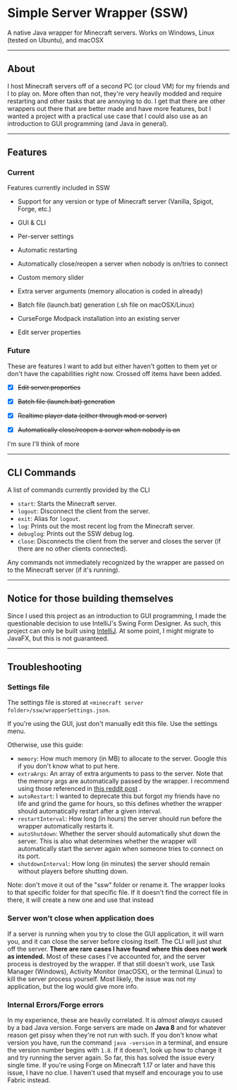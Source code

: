 # Simple Server Wrapper (SSW)

A native Java wrapper for Minecraft servers. Works on Windows, Linux (tested on Ubuntu), and macOSX

---

## About

I host Minecraft servers off of a second PC (or cloud VM) for my friends and I to play on. More often than not, they're
very heavily modded and require restarting and other tasks that are annoying to do. I get that there are other wrappers
out there that are better made and have more features, but I wanted a project with a practical use case that I could
also use as an introduction to GUI programming (and Java in general).

---

## Features

### Current

Features currently included in SSW

* Support for any version or type of Minecraft server (Vanilla, Spigot, Forge, etc.)

* GUI & CLI

* Per-server settings

* Automatic restarting

* Automatically close/reopen a server when nobody is on/tries to connect

* Custom memory slider

* Extra server arguments (memory allocation is coded in already)

* Batch file (launch.bat) generation (.sh file on macOSX/Linux)

* CurseForge Modpack installation into an existing server

* Edit server properties

### Future

These are features I want to add but either haven't gotten to them yet or don't have the capabilities right now. Crossed
off items have been added.

* [x] ~~Edit server.properties~~

* [x] ~~Batch file (launch.bat) generation~~

* [x] ~~Realtime player data (either through mod or server)~~

* [x] ~~Automatically close/reopen a server when nobody is on~~

I'm sure I'll think of more

---

## CLI Commands

A list of commands currently provided by the CLI

* `start`: Starts the Minecraft server.
* `logout`: Disconnect the client from the server.
* `exit`: Alias for `logout`.
* `log`: Prints out the most recent log from the Minecraft server.
* `debuglog`: Prints out the SSW debug log.
* `close`: Disconnects the client from the server and closes the server (if there are no other clients connected).

Any commands not immediately recognized by the wrapper are passed on to the Minecraft server (if it's running).

---

## Notice for those building themselves

Since I used this project as an introduction to GUI programming, I made the questionable decision to use IntelliJ's
Swing Form Designer. As such, this project can only be built using [IntelliJ](https://www.jetbrains.com/idea/). At some
point, I might migrate to JavaFX, but this is not guaranteed.

---

## Troubleshooting

### Settings file

The settings file is stored at `<minecraft server folder>/ssw/wrapperSettings.json`.

If you're using the GUI, just don't manually edit this file. Use the settings menu.

Otherwise, use this guide:

* `memory`: How much memory (in MB) to allocate to the server. Google this if you don't know what to put here.
* `extraArgs`: An array of extra arguments to pass to the server. Note that the memory args are automatically passed by
  the wrapper. I recommend using those referenced in
  [this reddit post](https://www.reddit.com/r/feedthebeast/comments/5jhuk9/modded_mc_and_memory_usage_a_history_with_a/)
  .
* `autoRestart`: I wanted to deprecate this but forgot my friends have no life and grind the game for hours, so this
  defines whether the wrapper should automatically restart after a given interval.
* `restartInterval`: How long (in hours) the server should run before the wrapper automatically restarts it.
* `autoShutdown`: Whether the server should automatically shut down the server. This is also what determines whether the
  wrapper will automatically start the server again when someone tries to connect on its port.
* `shutdownInterval`: How long (in minutes) the server should remain without players before shutting down.

Note: don't move it out of the "ssw" folder or rename it. The wrapper looks to that specific folder for that specific
file. If it doesn't find the correct file in there, it will create a new one and use that instead

### Server won't close when application does

If a server is running when you try to close the GUI application, it will warn you, and it can close the server before
closing itself. The CLI will just shut off the server. **There are rare cases I have found where this does not work as
intended.** Most of these cases I've accounted for, and the server process is destroyed by the wrapper. If that still
doesn't work, use Task Manager (Windows), Activity Monitor (macOSX), or the terminal (Linux) to kill the server process
yourself. Most likely, the issue was not my application, but the log would give more info.

### Internal Errors/Forge errors

In my experience, these are heavily correlated. It is *almost always* caused by a bad Java version. Forge servers are
made on **Java 8** and for whatever reason get pissy when they're not run with such. If you don't know what version you
have, run the command `java -version` in a terminal, and ensure the version number begins with `1.8`. If it doesn't,
look up how to change it and try running the server again. So far, this has solved the issue every single time. If
you're using Forge on Minecraft 1.17 or later and have this issue, I have no clue. I haven't used that myself and
encourage you to use Fabric instead.
